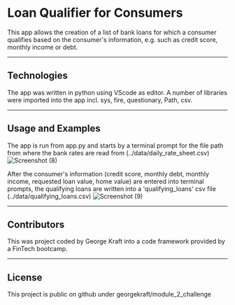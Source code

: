 # Loan Qualifier for Consumers

This app allows the creation of a list of bank loans for which a consumer qualifies based on the consumer's information, e.g. such as credit score, monthly income or debt.  

---

## Technologies

The app was written in python using VScode as editor. A number of libraries were imported into the app incl. sys, fire, questionary, Path, csv. 

---

## Usage and Examples

The app is run from app.py and starts by a terminal prompt for the file path from where the bank rates are read from (../data/daily_rate_sheet.csv)
![Screenshot (8)](https://user-images.githubusercontent.com/85372363/125171791-e930bb00-e16a-11eb-9b35-a2bb0fbb9cb9.png)

After the consumer's information (credit score, monthly debt, monthly income, requested loan value, home value) are entered into terminal prompts, 
the qualifying loans are written into a 'qualifying_loans' csv file (../data/qualifying_loans.csv)
![Screenshot (9)](https://user-images.githubusercontent.com/85372363/125171952-d1a60200-e16b-11eb-9f69-9fa57f26fe82.png)


---

## Contributors

This was project coded by George Kraft into a code framework provided by a FinTech bootcamp.

---

## License

This project is public on github under georgekraft/module_2_challenge
